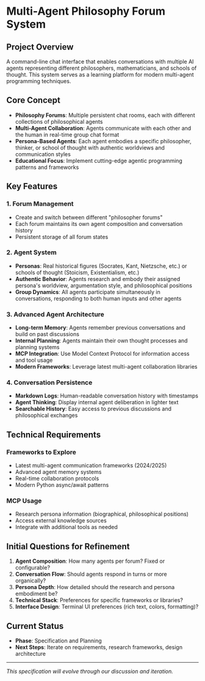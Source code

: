 # Multi-Agent Philosophy Forum System

## Project Overview
A command-line chat interface that enables conversations with multiple AI agents representing different philosophers, mathematicians, and schools of thought. This system serves as a learning platform for modern multi-agent programming techniques.

## Core Concept
- **Philosophy Forums**: Multiple persistent chat rooms, each with different collections of philosophical agents
- **Multi-Agent Collaboration**: Agents communicate with each other and the human in real-time group chat format
- **Persona-Based Agents**: Each agent embodies a specific philosopher, thinker, or school of thought with authentic worldviews and communication styles
- **Educational Focus**: Implement cutting-edge agentic programming patterns and frameworks

## Key Features

### 1. Forum Management
- Create and switch between different "philosopher forums"
- Each forum maintains its own agent composition and conversation history
- Persistent storage of all forum states

### 2. Agent System
- **Personas**: Real historical figures (Socrates, Kant, Nietzsche, etc.) or schools of thought (Stoicism, Existentialism, etc.)
- **Authentic Behavior**: Agents research and embody their assigned persona's worldview, argumentation style, and philosophical positions
- **Group Dynamics**: All agents participate simultaneously in conversations, responding to both human inputs and other agents

### 3. Advanced Agent Architecture
- **Long-term Memory**: Agents remember previous conversations and build on past discussions
- **Internal Planning**: Agents maintain their own thought processes and planning systems
- **MCP Integration**: Use Model Context Protocol for information access and tool usage
- **Modern Frameworks**: Leverage latest multi-agent collaboration libraries

### 4. Conversation Persistence
- **Markdown Logs**: Human-readable conversation history with timestamps
- **Agent Thinking**: Display internal agent deliberation in lighter text
- **Searchable History**: Easy access to previous discussions and philosophical exchanges

## Technical Requirements

### Frameworks to Explore
- Latest multi-agent communication frameworks (2024/2025)
- Advanced agent memory systems
- Real-time collaboration protocols
- Modern Python async/await patterns

### MCP Usage
- Research persona information (biographical, philosophical positions)
- Access external knowledge sources
- Integrate with additional tools as needed

## Initial Questions for Refinement

1. **Agent Composition**: How many agents per forum? Fixed or configurable?
2. **Conversation Flow**: Should agents respond in turns or more organically?
3. **Persona Depth**: How detailed should the research and persona embodiment be?
4. **Technical Stack**: Preferences for specific frameworks or libraries?
5. **Interface Design**: Terminal UI preferences (rich text, colors, formatting)?

## Current Status
- **Phase**: Specification and Planning
- **Next Steps**: Iterate on requirements, research frameworks, design architecture

---
*This specification will evolve through our discussion and iteration.*